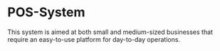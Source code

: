 # POS-System
This system is aimed at both small and medium-sized businesses that require an easy-to-use platform for day-to-day operations.
